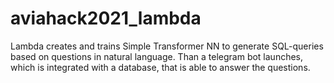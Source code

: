 # aviahack2021_lambda

Lambda creates and trains Simple Transformer NN to generate SQL-queries based on questions in natural language. Than a telegram bot launches, which is integrated with a database, that is able to answer the questions.
